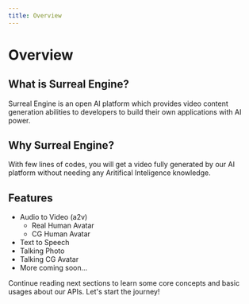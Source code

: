 ```yaml
---
title: Overview
---
```


# Overview
## What is Surreal Engine?
Surreal Engine is an open AI platform which provides video content generation abilities to developers to build their own applications with AI power.


## Why Surreal Engine?
With few lines of codes, you will get a video fully generated by our AI platform without needing any Aritifical Inteligence knowledge.

## Features
- Audio to Video (a2v)
	- Real Human Avatar
	- CG Human Avatar
- Text to Speech
- Talking Photo
- Talking CG Avatar
- More coming soon...

Continue reading next sections to learn some core concepts and basic usages about our APIs. Let's start the journey!
